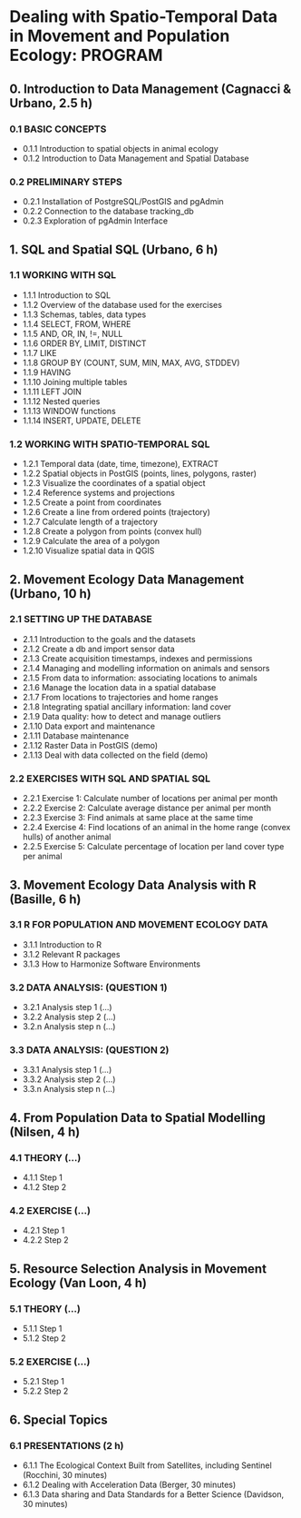 # Dealing with Spatio-Temporal Data in Movement and Population Ecology: PROGRAM

## 0. Introduction to Data Management (Cagnacci & Urbano, 2.5 h)
### 0.1 BASIC CONCEPTS
* 0.1.1 Introduction to spatial objects in animal ecology 
* 0.1.2 Introduction to Data Management and Spatial Database  
 
### 0.2 PRELIMINARY STEPS
* 0.2.1 Installation of PostgreSQL/PostGIS and pgAdmin 
* 0.2.2 Connection to the database tracking_db
* 0.2.3 Exploration of pgAdmin Interface
 
## 1. SQL and Spatial SQL (Urbano, 6 h)
### 1.1 WORKING WITH SQL 
* 1.1.1 Introduction to SQL
* 1.1.2 Overview of the database used for the exercises
* 1.1.3 Schemas, tables, data types
* 1.1.4 SELECT, FROM, WHERE
* 1.1.5 AND, OR, IN, !=, NULL
* 1.1.6 ORDER BY, LIMIT, DISTINCT
* 1.1.7 LIKE
* 1.1.8 GROUP BY (COUNT, SUM, MIN, MAX, AVG, STDDEV)
* 1.1.9 HAVING
* 1.1.10 Joining multiple tables
* 1.1.11 LEFT JOIN
* 1.1.12 Nested queries
* 1.1.13 WINDOW functions
* 1.1.14 INSERT, UPDATE, DELETE

### 1.2 WORKING WITH SPATIO-TEMPORAL SQL
* 1.2.1 Temporal data (date, time, timezone), EXTRACT
* 1.2.2 Spatial objects in PostGIS (points, lines, polygons, raster)
* 1.2.3 Visualize the coordinates of a spatial object
* 1.2.4 Reference systems and projections 
* 1.2.5 Create a point from coordinates
* 1.2.6 Create a line from ordered points (trajectory)
* 1.2.7 Calculate length of a trajectory
* 1.2.8 Create a polygon from points (convex hull)
* 1.2.9 Calculate the area of a polygon
* 1.2.10 Visualize spatial data in QGIS

## 2. Movement Ecology Data Management (Urbano, 10 h)
### 2.1 SETTING UP THE DATABASE
* 2.1.1 Introduction to the goals and the datasets
* 2.1.2 Create a db and import sensor data
* 2.1.3 Create acquisition timestamps, indexes and permissions
* 2.1.4 Managing and modelling information on animals and sensors 
* 2.1.5 From data to information: associating locations to animals
* 2.1.6 Manage the location data in a spatial database
* 2.1.7 From locations to trajectories and home ranges
* 2.1.8 Integrating spatial ancillary information: land cover
* 2.1.9 Data quality: how to detect and manage outliers
* 2.1.10 Data export and maintenance
* 2.1.11 Database maintenance
* 2.1.12 Raster Data in PostGIS (demo)
* 2.1.13 Deal with data collected on the field (demo)

### 2.2 EXERCISES WITH SQL AND SPATIAL SQL 
* 2.2.1 Exercise 1: Calculate number of locations per animal per month
* 2.2.2 Exercise 2: Calculate average distance per animal per month
* 2.2.3 Exercise 3: Find animals at same place at the same time
* 2.2.4 Exercise 4: Find locations of an animal in the home range (convex hulls) of another animal
* 2.2.5 Exercise 5: Calculate percentage of location per land cover type per animal

## 3. Movement Ecology Data Analysis with R (Basille, 6 h)
### 3.1 R FOR POPULATION AND MOVEMENT ECOLOGY DATA
* 3.1.1 Introduction to R
* 3.1.2 Relevant R packages
* 3.1.3 How to Harmonize Software Environments

### 3.2 DATA ANALYSIS: (QUESTION 1)
* 3.2.1 Analysis step 1 (...)
* 3.2.2 Analysis step 2 (...)
* 3.2.n Analysis step n (...)

### 3.3 DATA ANALYSIS: (QUESTION 2)
* 3.3.1 Analysis step 1 (...)
* 3.3.2 Analysis step 2 (...)
* 3.3.n Analysis step n (...)

## 4. From Population Data to Spatial Modelling (Nilsen, 4 h)
### 4.1 THEORY (...)
* 4.1.1 Step 1
* 4.1.2 Step 2

### 4.2 EXERCISE (...) 
* 4.2.1 Step 1
* 4.2.2 Step 2

## 5. Resource Selection Analysis in Movement Ecology (Van Loon, 4 h)
### 5.1 THEORY (...)
* 5.1.1 Step 1
* 5.1.2 Step 2

### 5.2 EXERCISE (...) 
* 5.2.1 Step 1
* 5.2.2 Step 2


## 6. Special Topics
### 6.1 PRESENTATIONS (2 h)
* 6.1.1 The Ecological Context Built from Satellites, including Sentinel (Rocchini, 30 minutes)
* 6.1.2 Dealing with Acceleration Data (Berger, 30 minutes)
* 6.1.3 Data sharing and Data Standards for a Better Science (Davidson, 30 minutes)
